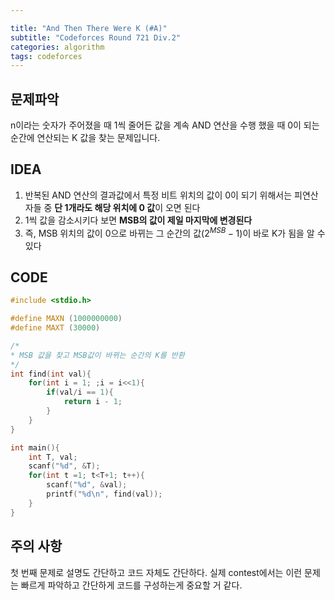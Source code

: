 ```yaml
---

title: "And Then There Were K (#A)"
subtitle: "Codeforces Round 721 Div.2"
categories: algorithm
tags: codeforces
---
```


## 문제파악

n이라는 숫자가 주어졌을 때 1씩 줄어든 값을 계속 AND 연산을 수행 했을 때 0이 되는 순간에 연산되는 K 값을 찾는 문제입니다.



## IDEA

1. 반복된 AND 연산의 결과값에서 특정 비트 위치의 값이 0이 되기 위해서는 피연산자들 중 **단 1개라도 해당 위치에 0 값**이 오면 된다
2. 1씩 값을 감소시키다 보면 **MSB의 값이 제일 마지막에 변경된다**
3. 즉, MSB 위치의 값이 0으로 바뀌는 그 순간의 값($2^{MSB}-1$)이 바로 K가 됨을 알 수 있다



## CODE

```c++
#include <stdio.h>

#define MAXN (1000000000)
#define MAXT (30000)

/*
* MSB 값을 찾고 MSB값이 바뀌는 순간의 K를 반환
*/
int find(int val){
    for(int i = 1; ;i = i<<1){
        if(val/i == 1){
            return i - 1;
        }
    }
}

int main(){
    int T, val;
    scanf("%d", &T);
    for(int t =1; t<T+1; t++){
        scanf("%d", &val);
        printf("%d\n", find(val));
    }
}
```



## 주의 사항

첫 번째 문제로 설명도 간단하고 코드 자체도 간단하다. 실제 contest에서는 이런 문제는 빠르게 파악하고 간단하게 코드를 구성하는게 중요할 거 같다.